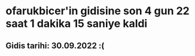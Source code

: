 # ofarukbicer'in gidisine son 4 gun 22 saat 1 dakika 15 saniye kaldi

## Gidis tarihi: 30.09.2022 :(